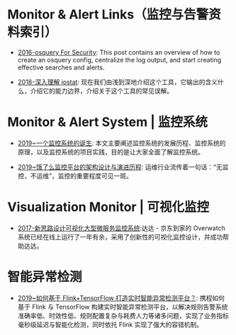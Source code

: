 # Monitor & Alert Links（监控与告警资料索引）

- [2016-osquery For Security](https://medium.com/@clong/osquery-for-security-b66fffdf2daf): This post contains an overview of how to create an osquery config, centralize the log output, and start creating effective searches and alerts.

- [2018-深入理解 iostat](https://mp.weixin.qq.com/s/nvDudsOmYxLUKblcAtCqng): 现在我们由浅到深地介绍这个工具，它输出的含义什么，介绍它的能力边界，介绍关于这个工具的常见误解。

# Monitor & Alert System | 监控系统

- [2019~一个监控系统的诞生](https://mp.weixin.qq.com/s/YoEzyF8yQRAkWf8ZCpjhGA): 本文主要阐述监控系统的发展历程、监控系统的原理，以及监控系统的项目实践，目的是让大家全面了解监控系统。

- [2019~饿了么监控平台的架构设计与演进历程](https://mp.weixin.qq.com/s/7VD6MpEwrzZbEFSgdoO6kQ): 运维行业流传着一句话：“无监控，不运维”，监控的重要程度可见一斑。

# Visualization Monitor | 可视化监控

- [2017-新思路设计可视化大型微服务监控系统](https://mp.weixin.qq.com/s/UTcpXJcrIERHZYmLkt1gog):达达 - 京东到家的 Overwatch 系统已经在线上运行了一年有余，采用了创新性的可视化监控设计，并成功帮助达达。

# 智能异常检测

- [2019~如何基于 Flink+TensorFlow 打造实时智能异常检测平台？](https://mp.weixin.qq.com/s/lKsHvKjbIyBJ5OmCl2fIvg): 携程如何基于 Flink 与 TensorFlow 构建实时智能异常检测平台，以解决规则告警系统准确率低、时效性低、规则配置复杂与耗费人力等诸多问题，实现了业务指标毫秒级延迟与智能化检测，同时依托 Flink 实现了强大的容错机制。
